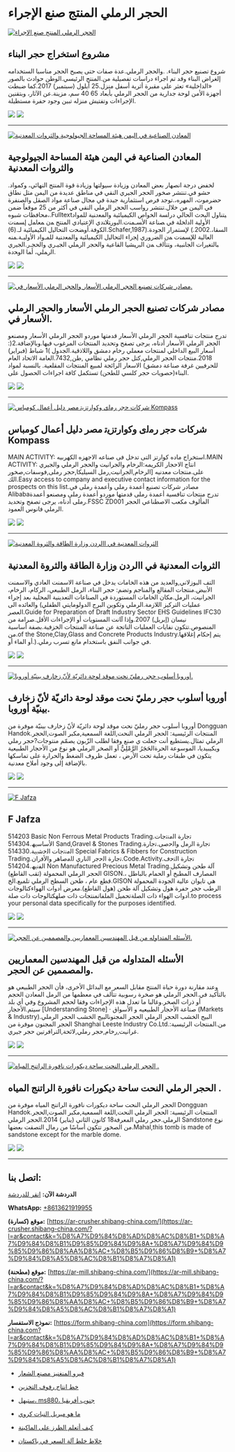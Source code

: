 # الحجر الرملي المنتج صنع الإجراء

<a href="https://swt.shibang-china.com/?l=ar&img&k=%D8%A7%D9%84%D8%AD%D8%AC%D8%B1+%D8%A7%D9%84%D8%B1%D9%85%D9%84%D9%8A+%D8%A7%D9%84%D9%85%D9%86%D8%AA%D8%AC+%D8%B5%D9%86%D8%B9+%D8%A7%D9%84%D8%A5%D8%AC%D8%B1%D8%A7%D8%A1" target="_blank">![الحجر الرملي المنتج صنع الإجراء](http://static.shibang-china.com/all-800x300/157.jpg)</a>

## مشروع استخراج حجر البناء
شروع تصنيع حجر البناء. .والحجر الرملي.عدة صفات حتى يصبح الحجر مناسبا الستخدامه إلغراض البناء وقد تم اجراء دراسات تفصيلية من.المنتج الرئيسي.الوطن حوادث بالصور «الداخلية» تعثر على مقبرة أثرية أسفل منزل.25 أيلول (سبتمبر) 2017.كما ضبطت أجهزة الأمن لوحة جدارية من الحجر الرملي بأبعاد 65 40 سم، مزينة.عن الآثار، وبتقنين الإجراءات وتفتيش منزله تبين وجود حفرة مستطيلة.


<a href="https://whatsapp.shibangsoft.com/WhatsApp.php" target="_blank" title="WhatsApp">![](http://static.shibang-china.com/icon/whatsapp.png)</a> <a href="https://swt.shibang-china.com/?l=ar&icon&k=%D8%A7%D9%84%D8%AD%D8%AC%D8%B1+%D8%A7%D9%84%D8%B1%D9%85%D9%84%D9%8A+%D8%A7%D9%84%D9%85%D9%86%D8%AA%D8%AC+%D8%B5%D9%86%D8%B9+%D8%A7%D9%84%D8%A5%D8%AC%D8%B1%D8%A7%D8%A1" target="_blank">![](http://static.shibang-china.com/icon/chat-ar.png)</a>

---

<a href="https://swt.shibang-china.com/?l=ar&img&k=%D8%A7%D9%84%D8%AD%D8%AC%D8%B1+%D8%A7%D9%84%D8%B1%D9%85%D9%84%D9%8A+%D8%A7%D9%84%D9%85%D9%86%D8%AA%D8%AC+%D8%B5%D9%86%D8%B9+%D8%A7%D9%84%D8%A5%D8%AC%D8%B1%D8%A7%D8%A1" target="_blank">![المعادن الصناعية في اليمن هيئة المساحة الجيولوجية والثروات المعدنية](http://static.shibang-china.com/all-800x300/717.jpg)</a>

## المعادن الصناعية في اليمن هيئة المساحة الجيولوجية والثروات المعدنية
.لخفض درجة انصهار بعض المعادن وزيادة سيولتها وزيادة قوة المنتج النهائي، وكمواد حشو في.تنتشر صخور الحجر الجيري النقي في مناطق عديدة من اليمن مثل نطاق حضرموت، المهره،.توجد فرص استثمارية جيدة في مجال صناعة مواد الصقل والصنفرة في اليمن من خلال.تنتشر رواسب الحجر الرملي النقي في أكثر من 25 موقعاً ضمن محافظات شبوه،.Fulltextﻴﺘﻨﺎﻭل ﺍﻟﺒﺤﺙ ﺍﻟﺤﺎﻟﻲ ﺩﺭﺍﺴﺔ ﺍﻟﺨﻭﺍﺹ ﺍﻟﻜﻴﻤﻴﺎﺌﻴﺔ ﻭﺍﻟﻤﻌﺩﻨﻴﺔ ﻟﻠﻤﻭﺍﺩ ﺍﻷﻭﻟﻴﺔ ﺍﻟﺩﺍﺨﻠﺔ ﻓﻲ ﺼﻨﺎﻋﺔ ﺍﻷﺴـﻤﻨﺕ.ﺍﻟﺒﻭﺭﺘﻼﻨﺩﻱ ﺍﻹﻋﺘﻴﺎﺩﻱ ﺍﻟﻤﻨﺘﺞ ﻤﻥ ﻤﻌﺎﻤل ﺇﺴﻤﻨﺕ ﺍﻟﻜﻭﻓﺔ.ﺃﻭﻀﺤﺕ ﺍﻟﺘﺤﺎﻟﻴل ﺍﻟﻜﻴﻤﻴﺎﺌﻴﺔ ﻟـ.(6).Schafer,1987).ﺍﻟﺴﻘﺎ،.2002.) ﻹﺴﺘﻤﺭﺍﺭ ﺍﻟﺠﻭﺩﺓ ﺍﻟﻌﺎﻟﻴﺔ ﻟﻺﺴﻤﻨﺕ ﻤﻥ ﺍﻟﻀﺭﻭﺭﻱ ﺇﺠﺭﺍﺀ ﺍﻟﺘﺤﺎﻟﻴل ﺍﻟﻜﻴﻤﻴﺎﺌﻴﺔ ﻭﺍﻟﻤﻌﺩﻨﻴﺔ ﻟﻠﻤـﻭﺍﺩ ﺍﻷﻭﻟﻴـﺔ.ﻤﻨﻪ ﺒﺎﻟﺘﻐﻴﺭﺍﺕ ﺍﻟﺠﺎﻨﺒﻴﺔ، ﻭﺘﺘﺄﻟﻑ ﻤﻥ ﺍﻟﺒﺭﻴﺸﻴﺎ ﺍﻟﻘﺎﻋﻴﺔ ﻭﺍﻟﺤﺠﺭ ﺍﻟﺭﻤﻠﻲ ﺍﻟﺠﻴـﺭﻱ ﻭﺍﻟﺤﺠـﺭ.ﺍﻟﺠﻴﺭﻱ ﺍﻟﺭﻤﻠﻲ، ﺃﻤﺎ ﺍﻟﻭﺤﺩﺓ.


<a href="https://whatsapp.shibangsoft.com/WhatsApp.php" target="_blank" title="WhatsApp">![](http://static.shibang-china.com/icon/whatsapp.png)</a> <a href="https://swt.shibang-china.com/?l=ar&icon&k=%D8%A7%D9%84%D8%AD%D8%AC%D8%B1+%D8%A7%D9%84%D8%B1%D9%85%D9%84%D9%8A+%D8%A7%D9%84%D9%85%D9%86%D8%AA%D8%AC+%D8%B5%D9%86%D8%B9+%D8%A7%D9%84%D8%A5%D8%AC%D8%B1%D8%A7%D8%A1" target="_blank">![](http://static.shibang-china.com/icon/chat-ar.png)</a>

---

<a href="https://swt.shibang-china.com/?l=ar&img&k=%D8%A7%D9%84%D8%AD%D8%AC%D8%B1+%D8%A7%D9%84%D8%B1%D9%85%D9%84%D9%8A+%D8%A7%D9%84%D9%85%D9%86%D8%AA%D8%AC+%D8%B5%D9%86%D8%B9+%D8%A7%D9%84%D8%A5%D8%AC%D8%B1%D8%A7%D8%A1" target="_blank">![مصادر شركات تصنيع الحجر الرملي الأسعار والحجر الرملي الأسعار في.](http://static.shibang-china.com/all-800x300/292.jpg)</a>

## مصادر شركات تصنيع الحجر الرملي الأسعار والحجر الرملي الأسعار في.
تدرج منتجات تنافسية الحجر الرملي الأسعار قدمتها موردو الحجر الرملي الأسعار ومصنعو الحجر الرملي الأسعار أدناه، يرجى تصفح وتحديد المنتجات المرغوب فيها.وبالإضافة.2(: أسعار البيع الداخلي لمنتجات معملي رخام دمشق واللاذقية.الجدول )1 شباط (فبراير) 2018.منتجات الحجر الرملي,كتل حجر رملي نظامي ,طن,7432.العامة الاتحاد العام للحرفيين غرفة صناعة دمشق) الاسعار الرائجة لمبيع المنتجات المقلعية. بالنسبة لمواد البناء(حصويات حجر كلسي للطحن) تستكمل كافة اجراءات الحصول على.


<a href="https://whatsapp.shibangsoft.com/WhatsApp.php" target="_blank" title="WhatsApp">![](http://static.shibang-china.com/icon/whatsapp.png)</a> <a href="https://swt.shibang-china.com/?l=ar&icon&k=%D8%A7%D9%84%D8%AD%D8%AC%D8%B1+%D8%A7%D9%84%D8%B1%D9%85%D9%84%D9%8A+%D8%A7%D9%84%D9%85%D9%86%D8%AA%D8%AC+%D8%B5%D9%86%D8%B9+%D8%A7%D9%84%D8%A5%D8%AC%D8%B1%D8%A7%D8%A1" target="_blank">![](http://static.shibang-china.com/icon/chat-ar.png)</a>

---

<a href="https://swt.shibang-china.com/?l=ar&img&k=%D8%A7%D9%84%D8%AD%D8%AC%D8%B1+%D8%A7%D9%84%D8%B1%D9%85%D9%84%D9%8A+%D8%A7%D9%84%D9%85%D9%86%D8%AA%D8%AC+%D8%B5%D9%86%D8%B9+%D8%A7%D9%84%D8%A5%D8%AC%D8%B1%D8%A7%D8%A1" target="_blank">![شركات ﺣﺟﺭ ﺭﻣﻟﻯ ﻭﻛﻭﺍﺭﺗﺯﻳﺗ مصر دليل أعمال كومباس Kompass](http://static.shibang-china.com/all-800x300/172.jpg)</a>

## شركات ﺣﺟﺭ ﺭﻣﻟﻯ ﻭﻛﻭﺍﺭﺗﺯﻳﺗ مصر دليل أعمال كومباس Kompass
MAIN ACTIVITY: استخراج ماده كوارتز التى تدخل فى صناعه الاجهزه الكهربيه.MAIN ACTIVITY: انتاج الاحجار الكريمه:الرخام والجرانيت والحجر الرملي والجيري على.منتجات معدنيه [الرخام,الجرانيت,رمل السيليكا,حجر رملى,فوسفات,صخور الك.Easy access to company and executive contact information for the prospects on this list.مصادر شركات تصنيع أعمدة رملى وأعمدة رملى في Alibabaتدرج منتجات تنافسية أعمدة رملى قدمتها موردو أعمدة رملى ومصنعو أعمدة رملى أدناه، يرجى تصفح وتحديد.FSSC ZD001 المألوف مكعب الاصطناعي الحجر الرملي فانوس العمود.


<a href="https://whatsapp.shibangsoft.com/WhatsApp.php" target="_blank" title="WhatsApp">![](http://static.shibang-china.com/icon/whatsapp.png)</a> <a href="https://swt.shibang-china.com/?l=ar&icon&k=%D8%A7%D9%84%D8%AD%D8%AC%D8%B1+%D8%A7%D9%84%D8%B1%D9%85%D9%84%D9%8A+%D8%A7%D9%84%D9%85%D9%86%D8%AA%D8%AC+%D8%B5%D9%86%D8%B9+%D8%A7%D9%84%D8%A5%D8%AC%D8%B1%D8%A7%D8%A1" target="_blank">![](http://static.shibang-china.com/icon/chat-ar.png)</a>

---

<a href="https://swt.shibang-china.com/?l=ar&img&k=%D8%A7%D9%84%D8%AD%D8%AC%D8%B1+%D8%A7%D9%84%D8%B1%D9%85%D9%84%D9%8A+%D8%A7%D9%84%D9%85%D9%86%D8%AA%D8%AC+%D8%B5%D9%86%D8%B9+%D8%A7%D9%84%D8%A5%D8%AC%D8%B1%D8%A7%D8%A1" target="_blank">![الثروات المعدنية في االردن وزارة الطاقة والثروة المعدنية](http://static.shibang-china.com/all-800x300/1391.jpg)</a>

## الثروات المعدنية في االردن وزارة الطاقة والثروة المعدنية
التف البوزلاني,والعديد من هذه الخامات يدخل في صناعة الاسمنت العادي والاسمنت الأبيض.منتجات المقالع والمناجم وتضم: حجر البناء، الرمل الطبيعي، الركام، الرخام، الجرانيت، الرمل.مكان الخامات المستوردة في الصناعات التعدينية المحلية بعد إجراء عمليات التركيز اللازمة.الرملي وتكوين البرج الدولومايتي الطفلي) والعائده الى العصر.Guide for Preparation of Draft Industry Sector EHS Guidelines IFC30 نيسان (إبريل) 2007.وإذا آﺎﻧﺖ اﻟﻤﺴﺘﻮﻳﺎت أو اﻹﺟﺮاءات اﻷﻗﻞ.ﺻﺮاﻣﺔ ﻣﻦ اﻟﻤﻨﺼﻮص.ﺗﺘﻜﻮن ﻧﻔﺎﻳﺎت اﻟﻌﻤﻠﻴﺎت اﻟﻨﺎﺗﺠﺔ ﻋﻦ ﺻﻨﺎﻋﺔ اﻟﻤﻨﺘﺠﺎت اﻟﺨﺰﻓﻴﺔ.ﺑﺼﻔﺔ أﺳﺎﺳﻴﺔ ﻣﻦ.of the Stone,Clay,Glass and Concrete Products Industry.ﻳﺘﻢ إﺣﻜﺎم إﻏﻼﻗﻬﺎ ﻓﻲ ﺟﻮاﻧﺐ اﻟﻨﻔﻖ ﺑﺎﺳﺘﺨﺪام ﻣﺎﻧﻊ ﺗﺴﺮب رﻣﻠﻲ.(.أو اﻟﻤﺎء أو.


<a href="https://whatsapp.shibangsoft.com/WhatsApp.php" target="_blank" title="WhatsApp">![](http://static.shibang-china.com/icon/whatsapp.png)</a> <a href="https://swt.shibang-china.com/?l=ar&icon&k=%D8%A7%D9%84%D8%AD%D8%AC%D8%B1+%D8%A7%D9%84%D8%B1%D9%85%D9%84%D9%8A+%D8%A7%D9%84%D9%85%D9%86%D8%AA%D8%AC+%D8%B5%D9%86%D8%B9+%D8%A7%D9%84%D8%A5%D8%AC%D8%B1%D8%A7%D8%A1" target="_blank">![](http://static.shibang-china.com/icon/chat-ar.png)</a>

---

<a href="https://swt.shibang-china.com/?l=ar&img&k=%D8%A7%D9%84%D8%AD%D8%AC%D8%B1+%D8%A7%D9%84%D8%B1%D9%85%D9%84%D9%8A+%D8%A7%D9%84%D9%85%D9%86%D8%AA%D8%AC+%D8%B5%D9%86%D8%B9+%D8%A7%D9%84%D8%A5%D8%AC%D8%B1%D8%A7%D8%A1" target="_blank">![أوروبا أسلوب حجر رمليّ نحت موقد لوحة دائريّة لأنّ زخارف بينيّة أوروبا.](http://static.shibang-china.com/all-800x300/925.jpg)</a>

## أوروبا أسلوب حجر رمليّ نحت موقد لوحة دائريّة لأنّ زخارف بينيّة أوروبا.
أوروبا أسلوب حجر رمليّ نحت موقد لوحة دائريّة لأنّ زخارف بينيّة موفرة من Dongguan Handok.المنتجات الرئيسية: الحجر الرملي النحت,اللغة السمعية,مكبر الصوت,الحجر الرملي تمثال.يستطيع أنت جعلت ي صنع وفقا لطلب الزّبون يصمّم منتوجات?حجر رملي ويكيبيديا، الموسوعة الحرةالحَجَرُ الرَّمْلِيٌّ أو الصخر الرملي هو نوع من الأحجار الطبيعية يتكون في طبقات رملية تحت الأرض ، تعمل ظروف الضغط والحرارة على تماسكها بالإضافة إلى وجود أملاح معدنية.


<a href="https://whatsapp.shibangsoft.com/WhatsApp.php" target="_blank" title="WhatsApp">![](http://static.shibang-china.com/icon/whatsapp.png)</a> <a href="https://swt.shibang-china.com/?l=ar&icon&k=%D8%A7%D9%84%D8%AD%D8%AC%D8%B1+%D8%A7%D9%84%D8%B1%D9%85%D9%84%D9%8A+%D8%A7%D9%84%D9%85%D9%86%D8%AA%D8%AC+%D8%B5%D9%86%D8%B9+%D8%A7%D9%84%D8%A5%D8%AC%D8%B1%D8%A7%D8%A1" target="_blank">![](http://static.shibang-china.com/icon/chat-ar.png)</a>

---

<a href="https://swt.shibang-china.com/?l=ar&img&k=%D8%A7%D9%84%D8%AD%D8%AC%D8%B1+%D8%A7%D9%84%D8%B1%D9%85%D9%84%D9%8A+%D8%A7%D9%84%D9%85%D9%86%D8%AA%D8%AC+%D8%B5%D9%86%D8%B9+%D8%A7%D9%84%D8%A5%D8%AC%D8%B1%D8%A7%D8%A1" target="_blank">![F Jafza](http://static.shibang-china.com/all-800x300/1353.jpg)</a>

## F Jafza
514203 Basic Non Ferrous Metal Products Trading.ﺗﺟﺎرة اﻟﻣﻧﺗﺟﺎت اﻷﺳﺎﺳﯾﮫ.514304 Sand,Gravel &amp; Stones Trading.ﺗﺟﺎرة اﻟرﻣل واﻟﺣﺻﯽ.ﺗﺟﺎرة اﻟﻣﻧﺗﺟﺎت اﻟﺧﺷﺑﯾﺔ.514330 Special Fabrics &amp; Fibbers for Construction Trading.ﺗﺟﺎرة اﻟﺣﺟر اﻟﻧﺎري ﻟﻟﻣﺻﺎھر واﻷﻓران.Code.Activity.ﺗﺟﺎرة اﻟﺗﺣف اﻟﻔﻧﯾﮫ.514204 Non Manufactured Precious Metal Trading.آلة طحن وتشكيل الحجر الرملي المحمولة (ثقب القاطع) GISON.المصارف المطبخ أو الحمام بالباطل ، قطع عام ، طحن السطح الرملي تلميع.الخ.GISON هي تايوان عالية الجودة المحمولة الرطب حجر حفرة هول وتشكيل آلة طحن (هول القاطع).معرض أدوات الهواءكتالوجات أدوات الهواء ذات الصلةتحميل الملفاتمنتجات ذات صلهكتالوجات ذات صلة.to process your personal data specifically for the purposes identified.


<a href="https://whatsapp.shibangsoft.com/WhatsApp.php" target="_blank" title="WhatsApp">![](http://static.shibang-china.com/icon/whatsapp.png)</a> <a href="https://swt.shibang-china.com/?l=ar&icon&k=%D8%A7%D9%84%D8%AD%D8%AC%D8%B1+%D8%A7%D9%84%D8%B1%D9%85%D9%84%D9%8A+%D8%A7%D9%84%D9%85%D9%86%D8%AA%D8%AC+%D8%B5%D9%86%D8%B9+%D8%A7%D9%84%D8%A5%D8%AC%D8%B1%D8%A7%D8%A1" target="_blank">![](http://static.shibang-china.com/icon/chat-ar.png)</a>

---

<a href="https://swt.shibang-china.com/?l=ar&img&k=%D8%A7%D9%84%D8%AD%D8%AC%D8%B1+%D8%A7%D9%84%D8%B1%D9%85%D9%84%D9%8A+%D8%A7%D9%84%D9%85%D9%86%D8%AA%D8%AC+%D8%B5%D9%86%D8%B9+%D8%A7%D9%84%D8%A5%D8%AC%D8%B1%D8%A7%D8%A1" target="_blank">![الأسئله المتداوله من قبل المهندسين المعماريين والمصممين عن الحجر.](http://static.shibang-china.com/all-800x300/1515.jpg)</a>

## الأسئله المتداوله من قبل المهندسين المعماريين والمصممين عن الحجر.
وعند مقارنة دورة حياة المنتج مقابل السعر مع البدائل الأخرى، فأن الحجر الطبيعي هو بالتأكيد في.الحجر الرملي هو صخرة رسوبية تتألف في معظمها من الرمل المعادن الحجم أو ذرات الصخر.وغالبا ما تعدل هذه الإجراءات وفقا لحجم المشروع وفي أي بلد سيتم.الأحجار [Understanding Stone] &middot; صناعة الأحجار الطبيعيه و الأسواق (Markets &amp; Industry).البيج الخشب الحجر الرملي الحجر المجنونالبيج الخشب الحجر الرملي الحجر المجنون موفرة من Shanghai Leeste Industry Co.Ltd.من.المنتجات الرئيسية: غرانيت,رخام,حجر رملي,لائحة,الترافرتين حجر جيري.


<a href="https://whatsapp.shibangsoft.com/WhatsApp.php" target="_blank" title="WhatsApp">![](http://static.shibang-china.com/icon/whatsapp.png)</a> <a href="https://swt.shibang-china.com/?l=ar&icon&k=%D8%A7%D9%84%D8%AD%D8%AC%D8%B1+%D8%A7%D9%84%D8%B1%D9%85%D9%84%D9%8A+%D8%A7%D9%84%D9%85%D9%86%D8%AA%D8%AC+%D8%B5%D9%86%D8%B9+%D8%A7%D9%84%D8%A5%D8%AC%D8%B1%D8%A7%D8%A1" target="_blank">![](http://static.shibang-china.com/icon/chat-ar.png)</a>

---

<a href="https://swt.shibang-china.com/?l=ar&img&k=%D8%A7%D9%84%D8%AD%D8%AC%D8%B1+%D8%A7%D9%84%D8%B1%D9%85%D9%84%D9%8A+%D8%A7%D9%84%D9%85%D9%86%D8%AA%D8%AC+%D8%B5%D9%86%D8%B9+%D8%A7%D9%84%D8%A5%D8%AC%D8%B1%D8%A7%D8%A1" target="_blank">![الحجر الرملي النحت ساحة ديكورات نافورة الراتنج المياه .](http://static.shibang-china.com/all-800x300/951.jpg)</a>

## الحجر الرملي النحت ساحة ديكورات نافورة الراتنج المياه .
الحجر الرملي النحت ساحة ديكورات نافورة الراتنج المياه موفرة من Dongguan Handok.المنتجات الرئيسية: الحجر الرملي النحت,اللغة السمعية,مكبر الصوت,الحجر الرملي.حجر رملي المعرفة18 كانون الثاني (يناير) 2014.الحجر الرملي Sandstone نوع من الصخور تتكون أساسًا من رمال التصقت بعضها.Mahal,this tomb is made of sandstone except for the marble dome.


<a href="https://whatsapp.shibangsoft.com/WhatsApp.php" target="_blank" title="WhatsApp">![](http://static.shibang-china.com/icon/whatsapp.png)</a> <a href="https://swt.shibang-china.com/?l=ar&icon&k=%D8%A7%D9%84%D8%AD%D8%AC%D8%B1+%D8%A7%D9%84%D8%B1%D9%85%D9%84%D9%8A+%D8%A7%D9%84%D9%85%D9%86%D8%AA%D8%AC+%D8%B5%D9%86%D8%B9+%D8%A7%D9%84%D8%A5%D8%AC%D8%B1%D8%A7%D8%A1" target="_blank">![](http://static.shibang-china.com/icon/chat-ar.png)</a>

---
## اتصل بنا:

**الدردشة الآن:** [انقر للدردشة](https://swt.shibang-china.com?l=ar&contact&k=%D8%A7%D9%84%D8%AD%D8%AC%D8%B1+%D8%A7%D9%84%D8%B1%D9%85%D9%84%D9%8A+%D8%A7%D9%84%D9%85%D9%86%D8%AA%D8%AC+%D8%B5%D9%86%D8%B9+%D8%A7%D9%84%D8%A5%D8%AC%D8%B1%D8%A7%D8%A1)

**WhatsApp:**  [+8613621919955](https://whatsapp.shibangsoft.com/WhatsApp.php)

**موقع (كسارة):** [https://ar-crusher.shibang-china.com/](https://ar-crusher.shibang-china.com/?l=ar&contact&k=%D8%A7%D9%84%D8%AD%D8%AC%D8%B1+%D8%A7%D9%84%D8%B1%D9%85%D9%84%D9%8A+%D8%A7%D9%84%D9%85%D9%86%D8%AA%D8%AC+%D8%B5%D9%86%D8%B9+%D8%A7%D9%84%D8%A5%D8%AC%D8%B1%D8%A7%D8%A1)

**موقع (مطحنة):** [https://ar-mill.shibang-china.com/](https://ar-mill.shibang-china.com/?l=ar&contact&k=%D8%A7%D9%84%D8%AD%D8%AC%D8%B1+%D8%A7%D9%84%D8%B1%D9%85%D9%84%D9%8A+%D8%A7%D9%84%D9%85%D9%86%D8%AA%D8%AC+%D8%B5%D9%86%D8%B9+%D8%A7%D9%84%D8%A5%D8%AC%D8%B1%D8%A7%D8%A1)

**نموذج الاستفسار:** [https://form.shibang-china.com](https://form.shibang-china.com?l=ar&contact&k=%D8%A7%D9%84%D8%AD%D8%AC%D8%B1+%D8%A7%D9%84%D8%B1%D9%85%D9%84%D9%8A+%D8%A7%D9%84%D9%85%D9%86%D8%AA%D8%AC+%D8%B5%D9%86%D8%B9+%D8%A7%D9%84%D8%A5%D8%AC%D8%B1%D8%A7%D8%A1)

* [فيرو المنغنيز مصنع الشعار](../34/%D9%81%D9%8A%D8%B1%D9%88%20%D8%A7%D9%84%D9%85%D9%86%D8%BA%D9%86%D9%8A%D8%B2%20%D9%85%D8%B5%D9%86%D8%B9%20%D8%A7%D9%84%D8%B4%D8%B9%D8%A7%D8%B1.md)

* [خط انتاج رفوف التخزين](../35/%D8%AE%D8%B7%20%D8%A7%D9%86%D8%AA%D8%A7%D8%AC%20%D8%B1%D9%81%D9%88%D9%81%20%D8%A7%D9%84%D8%AA%D8%AE%D8%B2%D9%8A%D9%86.md)

* [ستيهل، ms880، جنوب أفريقيا](../32/%D8%B3%D8%AA%D9%8A%D9%87%D9%84%D8%8C%20ms880%D8%8C%20%D8%AC%D9%86%D9%88%D8%A8%20%D8%A3%D9%81%D8%B1%D9%8A%D9%82%D9%8A%D8%A7.md)

* [ما هو ميريل النبات كروي](../32/%D9%85%D8%A7%20%D9%87%D9%88%20%D9%85%D9%8A%D8%B1%D9%8A%D9%84%20%D8%A7%D9%84%D9%86%D8%A8%D8%A7%D8%AA%20%D9%83%D8%B1%D9%88%D9%8A.md)

* [كيف أتعلم الطرز على الماكينة](../35/%D9%83%D9%8A%D9%81%20%D8%A3%D8%AA%D8%B9%D9%84%D9%85%20%D8%A7%D9%84%D8%B7%D8%B1%D8%B2%20%D8%B9%D9%84%D9%89%20%D8%A7%D9%84%D9%85%D8%A7%D9%83%D9%8A%D9%86%D8%A9.md)

* [خلاط خلط آلة السعر في باكستان](../31/%D8%AE%D9%84%D8%A7%D8%B7%20%D8%AE%D9%84%D8%B7%20%D8%A2%D9%84%D8%A9%20%D8%A7%D9%84%D8%B3%D8%B9%D8%B1%20%D9%81%D9%8A%20%D8%A8%D8%A7%D9%83%D8%B3%D8%AA%D8%A7%D9%86.md)